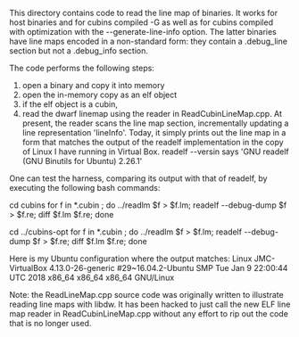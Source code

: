 This directory contains code to read the line map of binaries. It works for host binaries and
for cubins compiled -G as well as for cubins compiled with optimization with the 
--generate-line-info option. The latter binaries have line maps encoded in a non-standard form: 
they contain a .debug_line section but not a .debug_info section.

The code performs the following steps:
1. open a binary and copy it into memory
2. open the in-memory copy as an elf object
2. if the elf object is a cubin, 
3. read the dwarf linemap using the reader in ReadCubinLineMap.cpp. At present, the reader
   scans the line map section, incrementally updating a line representation 'lineInfo'. 
   Today, it simply prints out the line map in a form that matches the output of the readelf
   implementation in the copy of Linux I have running in Virtual Box. readelf --versin says
   'GNU readelf (GNU Binutils for Ubuntu) 2.26.1'

One can test the harness, comparing its output with that of readelf, by executing the following bash 
commands:

cd cubins
for f in *.cubin ; do  ../readlm $f > $f.lm; readelf --debug-dump $f > $f.re; diff $f.lm $f.re; done 

cd ../cubins-opt
for f in *.cubin ; do  ../readlm $f > $f.lm; readelf --debug-dump $f > $f.re; diff $f.lm $f.re; done 

Here is my Ubuntu configuration where the output matches: 
Linux JMC-VirtualBox 4.13.0-26-generic #29~16.04.2-Ubuntu SMP Tue Jan 9 22:00:44 UTC 2018 x86_64 x86_64 x86_64 GNU/Linux

Note: the ReadLineMap.cpp source code was originally written to illustrate reading line maps with libdw. It has been
hacked to just call the new ELF line map reader in ReadCubinLineMap.cpp without any effort to rip out the code that is
no longer used.

